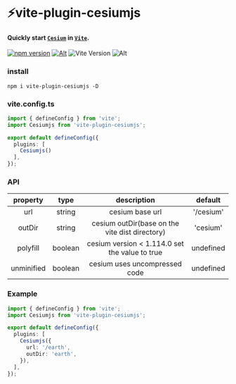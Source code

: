 # ⚡vite-plugin-cesiumjs

#### Quickly start [`Cesium`] in [`Vite`].
[`cesium`]: https://www.cesium.com/
[`Vite`]: https://vitejs.dev/
[![npm version](https://img.shields.io/npm/v/vite-plugin-cesiumjs.svg?style=flat-square)](https://www.npmjs.com/package/vite-plugin-cesiumjs)
[![Alt](https://img.shields.io/npm/dt/vite-plugin-cesiumjs?style=flat-square)](https://npmcharts.com/compare/vite-plugin-cesiumjs?minimal=true)
![Vite Version](https://img.shields.io/badge/Vite->=5.0.0-brightgreen.svg?style=flat-square)
![Alt](https://img.shields.io/github/license/mioxs/vite-plugin-cesiumjs?style=flat-square)


### install

```shell
npm i vite-plugin-cesiumjs -D
```

### vite.config.ts

```ts
import { defineConfig } from 'vite';
import Cesiumjs from 'vite-plugin-cesiumjs';

export default defineConfig({
  plugins: [
    Cesiumjs()
  ],
});

```

### API

| property |          type      |                       description                 |    default     |                                        
|:----------:|:----------------:|:-------------------------------------------------:|:--------------:|
|     url    |      string      |                   cesium base url                 |   '/cesium'    |
|   outDir   |      string      |   cesium outDir(base on the vite dist directory)  |   'cesium'     |
|  polyfill  |      boolean     | cesium version &lt; 1.114.0 set the value to true |   undefined    |
| unminified |      boolean     |          cesium uses uncompressed code            |   undefined    |


### Example

```ts
import { defineConfig } from 'vite';
import Cesiumjs from 'vite-plugin-cesiumjs';

export default defineConfig({
  plugins: [
    Cesiumjs({
      url: '/earth',
      outDir: 'earth',
    }),
  ],
});





